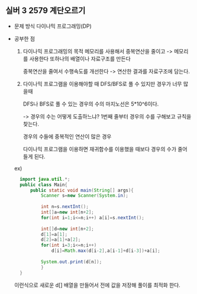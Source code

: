 ## 실버 3 2579 계단오르기

- 문제 방식
   다이나믹 프로그래밍(DP)

- 공부한 점
  1) 다이나믹 프로그래밍의 목적
      메모리를 사용해서 중복연산을 줄이고 -> 메모리를 사용한다 또하나의 배열이나 자료구조를 만든다

      중복연산을 줄여서 수행속도를 개선한다 -> 연산한 결과를 자료구조에 담는다.
     
  2) 다이나믹 프로그램을 이용해야할 때
      DFS/BFS로 풀 수 있지만 경우가 너무 많을때

      DFS나 BFS로 풀 수 있는 경우의 수의 마지노선은 5*10^6이다.

      -> 경우의 수는 어떻게 도출하느냐? 1번째 줄부터 경우의 수를 구해보고 규칙을 찾는다.


     경우의 수들에 중복적인 연산이 많은 경우

     다이나믹 프로그램을 이용하면 재귀함수를 이용했을 때보다 경우의 수가 줄어 들게 된다.


  ex)
  ```java
    import java.util.*;
	public class Main{
		public static void main(String[] args){
			Scanner s=new Scanner(System.in);
			
			int n=s.nextInt();
			int[]a=new int[n+2];
			for(int i=1;i<=n;i++) a[i]=s.nextInt();
			
			int[]d=new int[n+2];
			d[1]=a[1];
			d[2]=a[1]+a[2];
			for(int i=3;i<=n;i++) 
				d[i]=Math.max(d[i-2],a[i-1]+d[i-3])+a[i];
			
			System.out.print(d[n]);
			}
	}
  ```




  이런식으로 새로운 d[] 배열을 만들어서 전에 값을 저장해 풀이를 최적화 한다.
